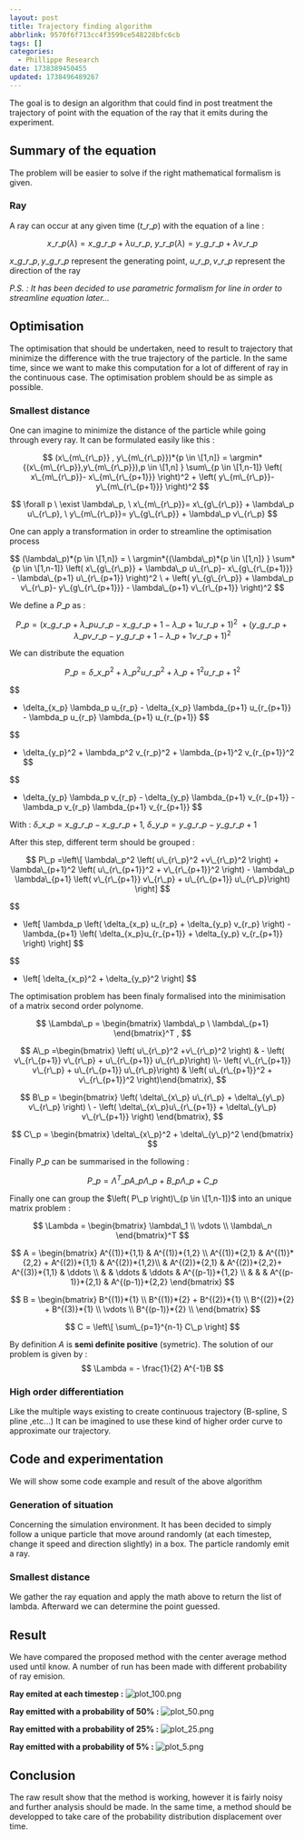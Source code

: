 ```yaml
---
layout: post
title: Trajectory finding algorithm
abbrlink: 9570f6f713cc4f3599ce548228bfc6cb
tags: []
categories:
  - Phillippe Research
date: 1738389450455
updated: 1738496489267
---
```


<style>
/* Subdue the top-header branding */
body.page-note nav.navbar { display: none; }

/* Subdue the JoplinCloud footer */
body.page-note > div.footer { display: none; }
</style>

The goal is to design an algorithm that could find in post treatment the trajectory of point with the equation of the ray that it emits during the experiment.

## Summary of the equation

The problem will be easier to solve if the right mathematical formalism is given.

### Ray

A ray can occur at any given time ($t\_{r\_p}$) with the equation of a line :

$$
x\_{r\_p}(\lambda)= x\_{g\_{r\_p}} +  \lambda u\_{r\_p} , \ y\_{r\_p}(\lambda)= y\_{g\_{r\_p}} +  \lambda v\_{r\_p}
$$

$x\_{g\_{r\_p}} , y\_{g\_{r\_p}}$ represent the generating point, $u\_{r\_p},v\_{r\_p}$ represent the direction of the ray

*P.S. : It has been decided to use parametric formalism for line in order to streamline equation later...*

## Optimisation

The optimisation that should be undertaken, need to result to trajectory that minimize the difference with the true trajectory of the particle. In the same time, since we want to make this computation for a lot of different of ray in the continuous case. The optimisation problem should be as simple as possible.

### Smallest distance

One can imagine to minimize the distance of the particle while going through every ray. It can be formulated easily like this :

$$
(x\_{m\_{r\_p}} , y\_{m\_{r\_p}})*{p \in \[1,n]} = \argmin*{(x\_{m\_{r\_p}},y\_{m\_{r\_p}}),p \in \[1,n] } \sum\_{p \in \[1,n-1]} \left( x\_{m\_{r\_p}}- x\_{m\_{r\_{p+1}}} \right)^2 + \left( y\_{m\_{r\_p}}- y\_{m\_{r\_{p+1}}} \right)^2
$$

$$
\forall p \ \exist \lambda\_p, \ x\_{m\_{r\_p}}= x\_{g\_{r\_p}} +  \lambda\_p u\_{r\_p}, \ y\_{m\_{r\_p}}= y\_{g\_{r\_p}} + \lambda\_p v\_{r\_p}
$$

One can apply a transformation in order to streamline the optimisation process

$$
(\lambda\_p)*{p \in \[1,n]} =  \ \argmin*{(\lambda\_p)*{p \in \[1,n]} } \sum*{p \in \[1,n-1]} \left( x\_{g\_{r\_p}} + \lambda\_p u\_{r\_p}- x\_{g\_{r\_{p+1}}} -  \lambda\_{p+1} u\_{r\_{p+1}} \right)^2 \ + \left( y\_{g\_{r\_p}} + \lambda\_p v\_{r\_p}- y\_{g\_{r\_{p+1}}} -  \lambda\_{p+1} v\_{r\_{p+1}} \right)^2
$$

We define a $P\_p$ as :

$$
P\_p = \left( x\_{g\_{r\_p}} +  \lambda\_p u\_{r\_p}- x\_{g\_{r\_{p+1}}} -  \lambda\_{p+1} u\_{r\_{p+1}} \right)^2 \ + \left( y\_{g\_{r\_p}} +  \lambda\_p v\_{r\_p}- y\_{g\_{r\_{p+1}}} -  \lambda\_{p+1} v\_{r\_{p+1}} \right)^2
$$

We can distribute the equation

$$
P\_p= \delta\_{x\_p}^2  +  \lambda\_p^2 u\_{r\_p}^2 + \lambda\_{p+1}^2 u\_{r\_{p+1}}^2
$$

$$

- \delta\_{x\_p} \lambda\_p u\_{r\_p} - \delta\_{x\_p} \lambda\_{p+1} u\_{r\_{p+1}} - \lambda\_p u\_{r\_p} \lambda\_{p+1} u\_{r\_{p+1}}
  $$

$$

- \delta\_{y\_p}^2 + \lambda\_p^2 v\_{r\_p}^2 + \lambda\_{p+1}^2 v\_{r\_{p+1}}^2
  $$

$$

- \delta\_{y\_p} \lambda\_p v\_{r\_p} - \delta\_{y\_p} \lambda\_{p+1} v\_{r\_{p+1}} - \lambda\_p v\_{r\_p} \lambda\_{p+1} v\_{r\_{p+1}}
  $$

With : $\delta\_{x\_p} = x\_{g\_{r\_p}} - x\_{g\_{r\_{p+1}}}, \ \delta\_{y\_p} = y\_{g\_{r\_p}} - y\_{g\_{r\_{p+1}}}$

After this step, different term should be grouped :

$$
P\_p  =\left\[  \lambda\_p^2 \left( u\_{r\_p}^2 +v\_{r\_p}^2 \right)  + \lambda\_{p+1}^2 \left( u\_{r\_{p+1}}^2 + v\_{r\_{p+1}}^2 \right) - \lambda\_p \lambda\_{p+1} \left( v\_{r\_{p+1}} v\_{r\_p} + u\_{r\_{p+1}} u\_{r\_p}\right) \right]
$$

$$

- \left\[ \lambda\_p  \left( \delta\_{x\_p} u\_{r\_p} + \delta\_{y\_p} v\_{r\_p} \right) -   \lambda\_{p+1} \left( \delta\_{x\_p}u\_{r\_{p+1}} + \delta\_{y\_p} v\_{r\_{p+1}} \right) \right]
  $$

$$

- \left\[ \delta\_{x\_p}^2 + \delta\_{y\_p}^2 \right]
  $$

The optimisation problem has been finaly formalised into the minimisation of a matrix second order polynome.

$$
\Lambda\_p = \begin{bmatrix} \lambda\_p \ \lambda\_{p+1} \end{bmatrix}^T ,
$$

$$
A\_p =\begin{bmatrix} \left( u\_{r\_p}^2 +v\_{r\_p}^2 \right) & - \left( v\_{r\_{p+1}} v\_{r\_p} + u\_{r\_{p+1}} u\_{r\_p}\right) \\- \left( v\_{r\_{p+1}} v\_{r\_p} + u\_{r\_{p+1}} u\_{r\_p}\right) & \left( u\_{r\_{p+1}}^2 + v\_{r\_{p+1}}^2 \right)\end{bmatrix},
$$

$$
B\_p = \begin{bmatrix} \left( \delta\_{x\_p} u\_{r\_p} + \delta\_{y\_p} v\_{r\_p} \right) \ - \left( \delta\_{x\_p}u\_{r\_{p+1}} + \delta\_{y\_p} v\_{r\_{p+1}} \right) \end{bmatrix},
$$

$$
C\_p = \begin{bmatrix} \delta\_{x\_p}^2 + \delta\_{y\_p}^2 \end{bmatrix}
$$

Finally $P\_p$ can be summarised in the following :

$$
P\_p = \Lambda^T\_p A\_p \Lambda\_p + B\_p \Lambda\_p + C\_p
$$

Finally one can group the $\left( P\_p \right)\_{p \in \[1,n-1]}$ into an unique matrix problem :

$$
\Lambda = \begin{bmatrix}
\lambda\_1 \\
\vdots \\
\lambda\_n
\end{bmatrix}^T
$$

$$
A = \begin{bmatrix}
A^{(1)}*{1,1} & A^{(1)}*{1,2} \\
A^{(1)}*{2,1} & A^{(1)}*{2,2} + A^{(2)}*{1,1} & A^{(2)}*{1,2}\\
& A^{(2)}*{2,1} & A^{(2)}*{2,2}+ A^{(3)}*{1,1} & \ddots \\
& & \ddots & \ddots & A^{(p-1)}*{1,2} \\
& & & A^{(p-1)}*{2,1} &  A^{(p-1)}*{2,2}
\end{bmatrix}
$$

$$
B = \begin{bmatrix}
B^{(1)}*{1} \\
B^{(1)}*{2} + B^{(2)}*{1} \\
B^{(2)}*{2} + B^{(3)}*{1} \\
\vdots \\
B^{(p-1)}*{2} \\
\end{bmatrix}
$$

$$
C = \left\[ \sum\_{p=1}^{n-1} C\_p \right]
$$

By definition $A$ is **semi definite positive** (symetric). The solution of our problem is given by :
$$
\Lambda = - \frac{1}{2} A^{-1}B
$$

### High order differentiation

Like the multiple ways existing to create continuous trajectory (B-spline, S pline ,etc...) It can be imagined to use these kind of higher order curve to approximate our trajectory.

## Code and experimentation

We will show some code example and result of the above algorithm

### Generation of situation

Concerning the simulation environment. It has been decided to simply follow a unique particle that move around randomly (at each timestep, change it speed and direction slightly) in a box. The particle randomly emit a ray.

### Smallest distance

We gather the ray equation and apply the math above to return the list of lambda. Afterward we can determine the point guessed.

## Result

We have compared the proposed method with the center average method used until know. A number of run has been made with different probability of ray emision.

**Ray emited at each timestep :**
![plot\_100.png](/resources/3660fbc81d6940d696363edd5ba022cd.png)

**Ray emitted with a probability of 50% :**
![plot\_50.png](/resources/136084c2b1e1452bb6e19b8ee5c469cc.png)

**Ray emitted with a probability of 25% :**
![plot\_25.png](/resources/ce03a4b024304813bcfc3c88706528ad.png)

**Ray emitted with a probability of 5% :**
![plot\_5.png](/resources/23ac4e85c1a240ea8ef69b62619847ae.png)

## Conclusion

The raw result show that the method is working, however it is fairly noisy and further analysis should be made. In the same time, a method should be developped to take care of the probability distribution displacement over time.
